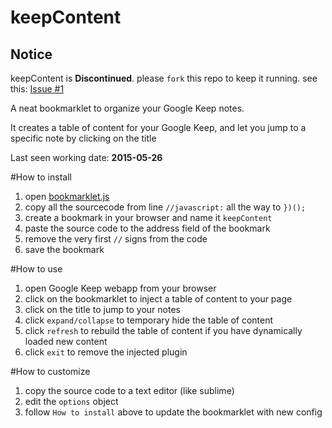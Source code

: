 keepContent
===========

Notice
------
keepContent is **Discontinued**. please `fork` this repo to keep it running. see this: [Issue #1](issue-1)

A neat bookmarklet to organize your Google Keep notes.

It creates a table of content for your Google Keep, and let you jump to a specific note by clicking on the title

Last seen working date: **2015-05-26**

#How to install
1. open [bookmarklet.js][1]
2. copy all the sourcecode from line `//javascript:` all the way to `})();`
3. create a bookmark in your browser and name it `keepContent`
4. paste the source code to the address field of the bookmark
5. remove the very first `//` signs from the code
6. save the bookmark

#How to use
1. open Google Keep webapp from your browser
2. click on the bookmarklet to inject a table of content to your page
3. click on the title to jump to your notes
4. click `expand/collapse` to temporary hide the table of content
5. click `refresh` to rebuild the table of content if you have dynamically loaded new content
6. click `exit` to remove the injected plugin

#How to customize
1. copy the source code to a text editor (like sublime)
2. edit the `options` object
3. follow `How to install` above to update the bookmarklet with new config

[1]:https://github.com/vicksonzero/keepContent/blob/master/bookmarklet.js
[issue-1]: https://github.com/vicksonzero/keepContent/issues/1
